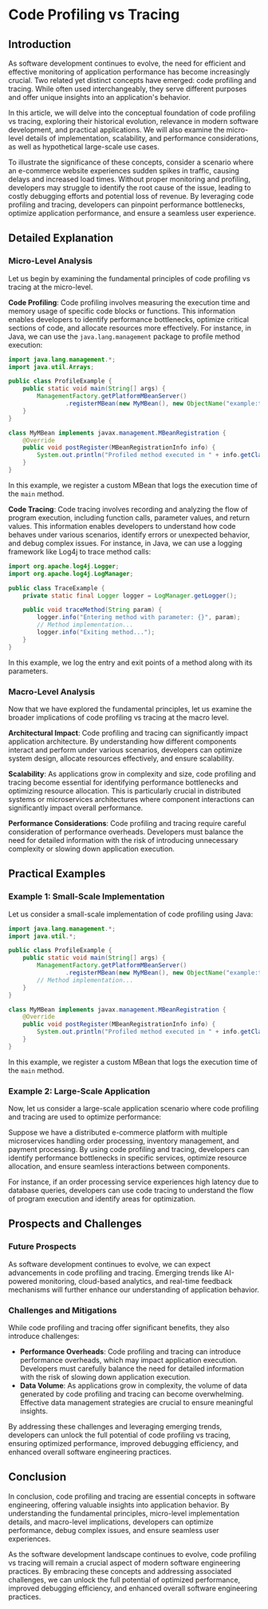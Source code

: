 # Code Profiling vs Tracing
## Introduction

As software development continues to evolve, the need for efficient and effective monitoring of application performance has become increasingly crucial. Two related yet distinct concepts have emerged: code profiling and tracing. While often used interchangeably, they serve different purposes and offer unique insights into an application's behavior.

In this article, we will delve into the conceptual foundation of code profiling vs tracing, exploring their historical evolution, relevance in modern software development, and practical applications. We will also examine the micro-level details of implementation, scalability, and performance considerations, as well as hypothetical large-scale use cases.

To illustrate the significance of these concepts, consider a scenario where an e-commerce website experiences sudden spikes in traffic, causing delays and increased load times. Without proper monitoring and profiling, developers may struggle to identify the root cause of the issue, leading to costly debugging efforts and potential loss of revenue. By leveraging code profiling and tracing, developers can pinpoint performance bottlenecks, optimize application performance, and ensure a seamless user experience.

## Detailed Explanation

### Micro-Level Analysis

Let us begin by examining the fundamental principles of code profiling vs tracing at the micro-level.

**Code Profiling**: Code profiling involves measuring the execution time and memory usage of specific code blocks or functions. This information enables developers to identify performance bottlenecks, optimize critical sections of code, and allocate resources more effectively. For instance, in Java, we can use the `java.lang.management` package to profile method execution:

```java
import java.lang.management.*;
import java.util.Arrays;

public class ProfileExample {
    public static void main(String[] args) {
        ManagementFactory.getPlatformMBeanServer()
                .registerMBean(new MyMBean(), new ObjectName("example:type=MyType"));
    }
}

class MyMBean implements javax.management.MBeanRegistration {
    @Override
    public void postRegister(MBeanRegistrationInfo info) {
        System.out.println("Profiled method executed in " + info.getClassName());
    }
}
```

In this example, we register a custom MBean that logs the execution time of the `main` method.

**Code Tracing**: Code tracing involves recording and analyzing the flow of program execution, including function calls, parameter values, and return values. This information enables developers to understand how code behaves under various scenarios, identify errors or unexpected behavior, and debug complex issues. For instance, in Java, we can use a logging framework like Log4j to trace method calls:

```java
import org.apache.log4j.Logger;
import org.apache.log4j.LogManager;

public class TraceExample {
    private static final Logger logger = LogManager.getLogger();

    public void traceMethod(String param) {
        logger.info("Entering method with parameter: {}", param);
        // Method implementation...
        logger.info("Exiting method...");
    }
}
```

In this example, we log the entry and exit points of a method along with its parameters.

### Macro-Level Analysis

Now that we have explored the fundamental principles, let us examine the broader implications of code profiling vs tracing at the macro level.

**Architectural Impact**: Code profiling and tracing can significantly impact application architecture. By understanding how different components interact and perform under various scenarios, developers can optimize system design, allocate resources effectively, and ensure scalability.

**Scalability**: As applications grow in complexity and size, code profiling and tracing become essential for identifying performance bottlenecks and optimizing resource allocation. This is particularly crucial in distributed systems or microservices architectures where component interactions can significantly impact overall performance.

**Performance Considerations**: Code profiling and tracing require careful consideration of performance overheads. Developers must balance the need for detailed information with the risk of introducing unnecessary complexity or slowing down application execution.

## Practical Examples

### Example 1: Small-Scale Implementation

Let us consider a small-scale implementation of code profiling using Java:

```java
import java.lang.management.*;
import java.util.*;

public class ProfileExample {
    public static void main(String[] args) {
        ManagementFactory.getPlatformMBeanServer()
                .registerMBean(new MyMBean(), new ObjectName("example:type=MyType"));
        // Method implementation...
    }
}

class MyMBean implements javax.management.MBeanRegistration {
    @Override
    public void postRegister(MBeanRegistrationInfo info) {
        System.out.println("Profiled method executed in " + info.getClassName());
    }
}
```

In this example, we register a custom MBean that logs the execution time of the `main` method.

### Example 2: Large-Scale Application

Now, let us consider a large-scale application scenario where code profiling and tracing are used to optimize performance:

Suppose we have a distributed e-commerce platform with multiple microservices handling order processing, inventory management, and payment processing. By using code profiling and tracing, developers can identify performance bottlenecks in specific services, optimize resource allocation, and ensure seamless interactions between components.

For instance, if an order processing service experiences high latency due to database queries, developers can use code tracing to understand the flow of program execution and identify areas for optimization.

## Prospects and Challenges

### Future Prospects

As software development continues to evolve, we can expect advancements in code profiling and tracing. Emerging trends like AI-powered monitoring, cloud-based analytics, and real-time feedback mechanisms will further enhance our understanding of application behavior.

### Challenges and Mitigations

While code profiling and tracing offer significant benefits, they also introduce challenges:

* **Performance Overheads**: Code profiling and tracing can introduce performance overheads, which may impact application execution. Developers must carefully balance the need for detailed information with the risk of slowing down application execution.
* **Data Volume**: As applications grow in complexity, the volume of data generated by code profiling and tracing can become overwhelming. Effective data management strategies are crucial to ensure meaningful insights.

By addressing these challenges and leveraging emerging trends, developers can unlock the full potential of code profiling vs tracing, ensuring optimized performance, improved debugging efficiency, and enhanced overall software engineering practices.

## Conclusion

In conclusion, code profiling and tracing are essential concepts in software engineering, offering valuable insights into application behavior. By understanding the fundamental principles, micro-level implementation details, and macro-level implications, developers can optimize performance, debug complex issues, and ensure seamless user experiences.

As the software development landscape continues to evolve, code profiling vs tracing will remain a crucial aspect of modern software engineering practices. By embracing these concepts and addressing associated challenges, we can unlock the full potential of optimized performance, improved debugging efficiency, and enhanced overall software engineering practices.